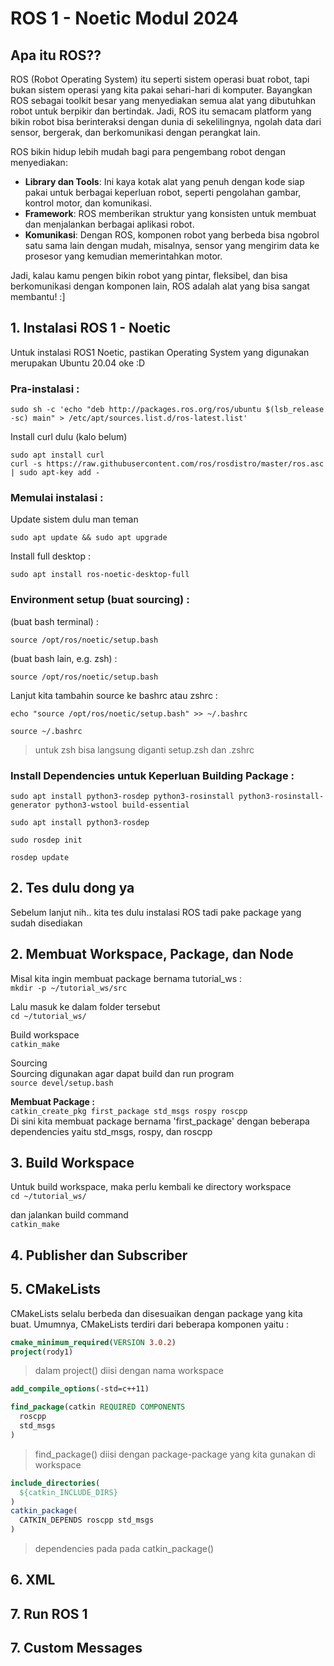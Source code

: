 # ROS 1 - Noetic Modul 2024

## Apa itu ROS??  
ROS (Robot Operating System) itu seperti sistem operasi buat robot, tapi bukan sistem operasi yang kita pakai sehari-hari di komputer. Bayangkan ROS sebagai toolkit besar yang menyediakan semua alat yang dibutuhkan robot untuk berpikir dan bertindak. Jadi, ROS itu semacam platform yang bikin robot bisa berinteraksi dengan dunia di sekelilingnya, ngolah data dari sensor, bergerak, dan berkomunikasi dengan perangkat lain.

ROS bikin hidup lebih mudah bagi para pengembang robot dengan menyediakan:
- **Library dan Tools**: Ini kaya kotak alat yang penuh dengan kode siap pakai untuk berbagai keperluan robot, seperti pengolahan gambar, kontrol motor, dan komunikasi.
- **Framework**: ROS memberikan struktur yang konsisten untuk membuat dan menjalankan berbagai aplikasi robot.
- **Komunikasi**: Dengan ROS, komponen robot yang berbeda bisa ngobrol satu sama lain dengan mudah, misalnya, sensor yang mengirim data ke prosesor yang kemudian memerintahkan motor.

Jadi, kalau kamu pengen bikin robot yang pintar, fleksibel, dan bisa berkomunikasi dengan komponen lain, ROS adalah alat yang bisa sangat membantu! :]   
     
     
     
## 1. Instalasi ROS 1 - Noetic
Untuk instalasi ROS1 Noetic, pastikan Operating System yang digunakan merupakan Ubuntu 20.04 oke :D   

### __Pra-instalasi :__      
```
sudo sh -c 'echo "deb http://packages.ros.org/ros/ubuntu $(lsb_release -sc) main" > /etc/apt/sources.list.d/ros-latest.list'
```  

Install curl dulu (kalo belum)   
```
sudo apt install curl
curl -s https://raw.githubusercontent.com/ros/rosdistro/master/ros.asc | sudo apt-key add -
```    


### __Memulai instalasi :__   
Update sistem dulu man teman   
```
sudo apt update && sudo apt upgrade  
```   

Install full desktop :   
```
sudo apt install ros-noetic-desktop-full
```   


### __Environment setup (buat sourcing) :__    
(buat bash terminal) :
```
source /opt/ros/noetic/setup.bash
```   

(buat bash lain, e.g. zsh) : 
```
source /opt/ros/noetic/setup.bash
```   

Lanjut kita tambahin source ke bashrc atau zshrc :  
```
echo "source /opt/ros/noetic/setup.bash" >> ~/.bashrc
```  

```
source ~/.bashrc
```   
> untuk zsh bisa langsung diganti setup.zsh dan .zshrc


### __Install Dependencies untuk Keperluan Building Package :__   
```
sudo apt install python3-rosdep python3-rosinstall python3-rosinstall-generator python3-wstool build-essential

sudo apt install python3-rosdep  

sudo rosdep init

rosdep update
```   

## 2. Tes dulu dong ya   
Sebelum lanjut nih.. kita tes dulu instalasi ROS tadi pake package yang sudah disediakan   


## 2. Membuat Workspace, Package, dan Node
Misal kita ingin membuat package bernama tutorial_ws :   
```mkdir -p ~/tutorial_ws/src```   

Lalu masuk ke dalam folder tersebut   
```cd ~/tutorial_ws/```   

Build workspace   
```catkin_make```   

Sourcing   
Sourcing digunakan agar dapat build dan run program   
```source devel/setup.bash```     

__Membuat Package :__   
```catkin_create_pkg first_package std_msgs rospy roscpp```   
Di sini kita membuat package bernama 'first_package' dengan beberapa dependencies yaitu std_msgs, rospy, dan roscpp  

## 3. Build Workspace  
Untuk build workspace, maka perlu kembali ke directory workspace   
```cd ~/tutorial_ws/```   

dan jalankan build command   
```catkin_make```   

## 4. Publisher dan Subscriber

## 5. CMakeLists  
CMakeLists selalu berbeda dan disesuaikan dengan package yang kita buat. Umumnya, CMakeLists terdiri dari beberapa komponen yaitu :  
```cmake
cmake_minimum_required(VERSION 3.0.2)
project(rody1)
```
> dalam project() diisi dengan nama workspace
```cmake
add_compile_options(-std=c++11)

find_package(catkin REQUIRED COMPONENTS
  roscpp
  std_msgs
)
```
> find_package() diisi dengan package-package yang kita gunakan di workspace

```cmake
include_directories(
  ${catkin_INCLUDE_DIRS}
)
catkin_package(
  CATKIN_DEPENDS roscpp std_msgs
)
```
> dependencies pada pada catkin_package()

## 6. XML

## 7. Run ROS 1
## 7. Custom Messages
